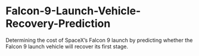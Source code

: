 # Falcon-9-Launch-Vehicle-Recovery-Prediction
Determining the cost of SpaceX’s Falcon 9 launch by predicting whether the Falcon 9 launch vehicle will recover its first stage.
